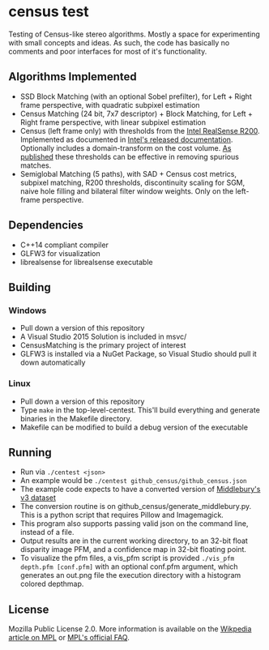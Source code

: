 # census test
Testing of Census-like stereo algorithms. Mostly a space for experimenting with small concepts and ideas. 
As such, the code has basically no comments and poor interfaces for most of it's functionality.

## Algorithms Implemented
* SSD Block Matching (with an optional Sobel prefilter), for Left + Right frame perspective, with quadratic subpixel estimation
* Census Matching (24 bit, 7x7 descriptor) + Block Matching, for Left + Right frame perspective, with linear subpixel estimation
* Census (left frame only) with thresholds from the [Intel RealSense R200](https://github.com/IntelRealSense/librealsense/blob/master/include/librealsense/rsutil.h). Implemented as documented in [Intel's released documentation](https://github.com/PercATI/RealSense_ROS/blob/master/r200_install/Include/DSAPI/DSAPITypes.h). Optionally includes a domain-transform on the cost volume. [As published](https://arxiv.org/abs/1705.05548) these thresholds can be effective in removing spurious matches. 
* Semiglobal Matching (5 paths), with SAD + Census cost metrics, subpixel matching, R200 thresholds, discontinuity scaling for SGM, naive hole filling and bilateral filter window weights. Only on the left-frame perspective.

## Dependencies
* C++14 compliant compiler
* GLFW3 for visualization
* librealsense for librealsense executable

## Building
### Windows
* Pull down a version of this repository
* A Visual Studio 2015 Solution is included in msvc/
* CensusMatching is the primary project of interest
* GLFW3 is installed via a NuGet Package, so Visual Studio should pull it down automatically 

### Linux
* Pull down a version of this repository
* Type `make` in the top-level-centest. This'll build everything and generate binaries in the Makefile directory.
* Makefile can be modified to build a debug version of the executable

## Running
* Run via `./centest <json>`
* An example would be `./centest github_census/github_census.json`
* The example code expects to have a converted version of [Middlebury's v3 dataset](http://vision.middlebury.edu/stereo/submit3/)
* The conversion routine is on github_census/generate_middlebury.py. This is a python script that requires Pillow and Imagemagick.
* This program also supports passing valid json on the command line, instead of a file. 
* Output results are in the current working directory, to an 32-bit float disparity image PFM, and a confidence map in 32-bit floating point. 
* To visualize the pfm files, a vis_pfm script is provided `./vis_pfm depth.pfm [conf.pfm]` with an optional conf.pfm argument, which generates an out.png file the execution directory with a histogram colored depthmap.

## License
Mozilla Public License 2.0. More information is available on the [Wikpedia article on MPL](https://en.wikipedia.org/wiki/Mozilla_Public_License) or [MPL's official FAQ](https://www.mozilla.org/en-US/MPL/2.0/FAQ/). 
